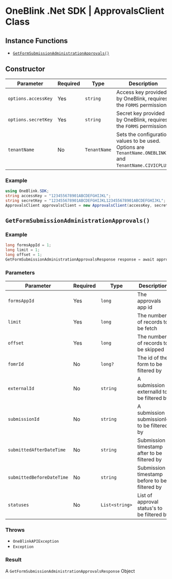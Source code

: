 # OneBlink .Net SDK | ApprovalsClient Class

## Instance Functions

-   [`GetFormSubmissionAdministrationApprovals()`](#getformsubmissionadministrationapprovals)

## Constructor

| Parameter           | Required | Type         | Description                                                                                             | Default Value         |
| ------------------- | -------- | ------------ | ------------------------------------------------------------------------------------------------------- | --------------------- |
| `options.accessKey` | Yes      | `string`     | Access key provided by OneBlink, requires the `FORMS` permission.                                       |                       |
| `options.secretKey` | Yes      | `string`     | Secret key provided by OneBlink, requires the `FORMS` permission.                                       |                       |
| `tenantName`        | No       | `TenantName` | Sets the configuration values to be used. Options are `TenantName.ONEBLINK` and `TenantName.CIVICPLUS`. | `TenantName.ONEBLINK` |

### Example

```c#
using OneBlink.SDK;
string accessKey = "123455678901ABCDEFGHIJKL";
string secretKey = "123455678901ABCDEFGHIJKL123455678901ABCDEFGHIJKL";
ApprovalsClient approvalsClient = new ApprovalsClient(accessKey, secretKey);
```

## `GetFormSubmissionAdministrationApprovals()`

### Example

```c#
long formsAppId = 1;
long limit = 1;
long offset = 1;
GetFormSubmissionAdministrationApprovalsResponse response = await approvalsClient.GetFormSubmissionAdministrationApprovals(formsAppId, limit, offset);
```

### Parameters

| Parameter                 | Required | Type           | Description                                   |
| ------------------------- | -------- | -------------- | --------------------------------------------- |
| `formsAppId`              | Yes      | `long`         | The approvals app id                          |
| `limit`                   | Yes      | `long`         | The number of records to be fetch             |
| `offset`                  | Yes      | `long`         | The number of records to be skipped           |
| `fomrId`                  | No       | `long?`        | The id of the form to be filtered by          |
| `externalId`              | No       | `string`       | A submission externalId to be filtered by     |
| `submissionId`            | No       | `string`       | A submission submissionId to be filtered by   |
| `submittedAfterDateTime`  | No       | `string`       | Submission timestamp after to be filtered by  |
| `submittedBeforeDateTime` | No       | `string`       | Submission timestamp before to be filtered by |
| `statuses`                | No       | `List<string>` | List of approval status's to be filtered by   |

### Throws

-   `OneBlinkAPIException`
-   `Exception`

### Result

A `GetFormSubmissionAdministrationApprovalsResponse` Object
